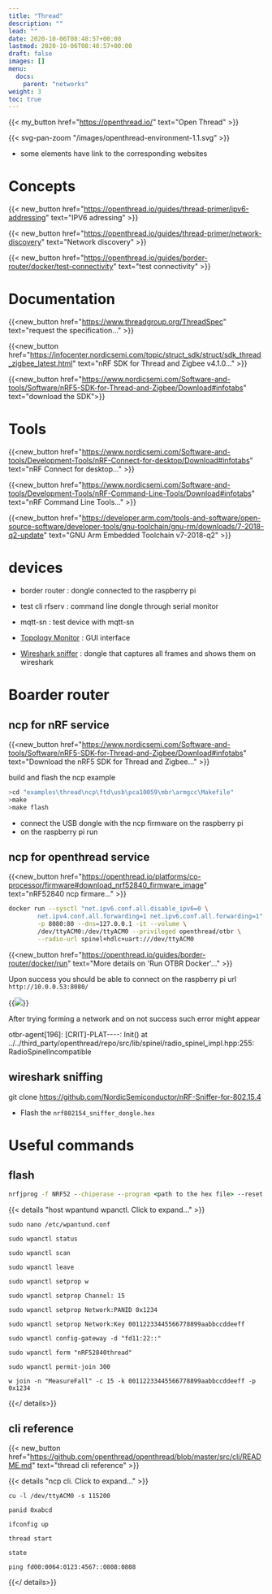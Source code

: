```yaml
---
title: "Thread"
description: ""
lead: ""
date: 2020-10-06T08:48:57+00:00
lastmod: 2020-10-06T08:48:57+00:00
draft: false
images: []
menu: 
  docs:
    parent: "networks"
weight: 3
toc: true
---
```


{{< my_button href="https://openthread.io/" text="Open Thread" >}}

{{< svg-pan-zoom "/images/openthread-environment-1.1.svg" >}}

* some elements have link to the corresponding websites

# Concepts

{{< new_button href="https://openthread.io/guides/thread-primer/ipv6-addressing" text="IPV6 adressing" >}}

{{< new_button href="https://openthread.io/guides/thread-primer/network-discovery" text="Network discovery" >}}

{{< new_button href="https://openthread.io/guides/border-router/docker/test-connectivity" text="test connectivity" >}}

# Documentation

{{<new_button href="https://www.threadgroup.org/ThreadSpec" text="request the specification..." >}}

{{<new_button href="https://infocenter.nordicsemi.com/topic/struct_sdk/struct/sdk_thread_zigbee_latest.html" text="nRF SDK for Thread and Zigbee v4.1.0..." >}}

{{<new_button href="https://www.nordicsemi.com/Software-and-tools/Software/nRF5-SDK-for-Thread-and-Zigbee/Download#infotabs" text="download the SDK">}}

# Tools

{{<new_button href="https://www.nordicsemi.com/Software-and-tools/Development-Tools/nRF-Connect-for-desktop/Download#infotabs" text="nRF Connect for desktop..." >}}

{{<new_button href="https://www.nordicsemi.com/Software-and-tools/Development-Tools/nRF-Command-Line-Tools/Download#infotabs" text="nRF Command Line Tools..." >}}

{{<new_button href="https://developer.arm.com/tools-and-software/open-source-software/developer-tools/gnu-toolchain/gnu-rm/downloads/7-2018-q2-update" text="GNU Arm Embedded Toolchain v7-2018-q2" >}}

# devices
* border router : dongle connected to the raspberry pi

* test cli rfserv : command line dongle through serial monitor

* mqtt-sn : test device with mqtt-sn

* [Topology Monitor](https://www.nordicsemi.com/Software-and-tools/Development-Tools/nRF-Thread-topology-monitor) : GUI interface

* [Wireshark sniffer](https://www.nordicsemi.com/Software-and-tools/Development-Tools/nRF-Sniffer-for-Bluetooth-LE) : dongle that captures all frames and shows them on wireshark

# Boarder router

## ncp for nRF service
{{<new_button href="https://www.nordicsemi.com/Software-and-tools/Software/nRF5-SDK-for-Thread-and-Zigbee/Download#infotabs" text="Download the nRF5 SDK for Thread and Zigbee..." >}}

build and flash the ncp example
```bash
>cd "examples\thread\ncp\ftd\usb\pca10059\mbr\armgcc\Makefile"
>make
>make flash
```
* connect the USB dongle with the ncp firmware on the raspberry pi
* on the raspberry pi run

## ncp for openthread service

{{<new_button href="https://openthread.io/platforms/co-processor/firmware#download_nrf52840_firmware_image" text="nRF52840 ncp firmare..." >}}

```bash
docker run --sysctl "net.ipv6.conf.all.disable_ipv6=0 \
        net.ipv4.conf.all.forwarding=1 net.ipv6.conf.all.forwarding=1" \
        -p 8080:80 --dns=127.0.0.1 -it --volume \
        /dev/ttyACM0:/dev/ttyACM0 --privileged openthread/otbr \
        --radio-url spinel+hdlc+uart:///dev/ttyACM0
```

{{<new_button href="https://openthread.io/guides/border-router/docker/run" text="More details on 'Run OTBR Docker'..." >}}

Upon success you should be able to connect on the raspberry pi url `http://10.0.0.53:8080/`

{{<image src="/images/thread_sensortag/OTBR_server.png">}}

After trying forming a network and on not success such error might appear

  otbr-agent[196]: [CRIT]-PLAT----: Init() at ../../third_party/openthread/repo/src/lib/spinel/radio_spinel_impl.hpp:255: RadioSpinelIncompatible

## wireshark sniffing

  git clone https://github.com/NordicSemiconductor/nRF-Sniffer-for-802.15.4

* Flash the `nrf802154_sniffer_dongle.hex`



# Useful commands

## flash

```cmd
nrfjprog -f NRF52 --chiperase --program <path to the hex file> --reset
```

{{< details "host wpantund wpanctl. Click to expand..." >}}
```shell
sudo nano /etc/wpantund.conf

sudo wpanctl status

sudo wpanctl scan

sudo wpanctl leave

sudo wpanctl setprop w

sudo wpanctl setprop Channel: 15

sudo wpanctl setprop Network:PANID 0x1234

sudo wpanctl setprop Network:Key 00112233445566778899aabbccddeeff

sudo wpanctl config-gateway -d "fd11:22::"

sudo wpanctl form "nRF52840thread"

sudo wpanctl permit-join 300

w join -n "MeasureFall" -c 15 -k 00112233445566778899aabbccddeeff -p 0x1234
```
{{</ details>}}

## cli reference
{{< new_button href="https://github.com/openthread/openthread/blob/master/src/cli/README.md" text="thread cli reference" >}}

{{< details "ncp cli. Click to expand..." >}}
```shell
cu -l /dev/ttyACM0 -s 115200

panid 0xabcd

ifconfig up

thread start

state

ping fd00:0064:0123:4567::0808:0808
```
{{</ details>}}

